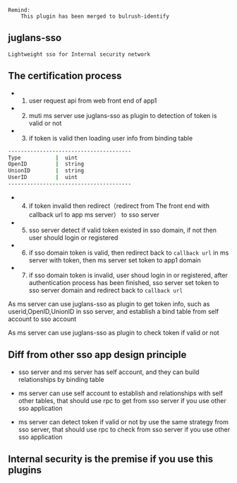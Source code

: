 	Remind:
		This plugin has been merged to bulrush-identify

## juglans-sso
	Lightweight sso for Internal security network

## The certification process

- 1. user request api from web front end of app1

- 2. muti ms server use juglans-sso as plugin to detection of token is valid or not

- 3. if token is valid then loading user info from binding table

```sh
---------------------------------------
Type           |  uint   
OpenID         |  string 
UnionID        |  string 
UserID         |  uint  
---------------------------------------
```

- 4. if token invalid then redirect（redirect from The front end with callback url to app ms server） to sso server

- 5. sso server detect if valid token existed in sso domain, if not then user should login or registered

- 6. if sso domain token is valid, then redirect back to `callback url` in ms server with token, then ms server set token to app1 domain

- 7. if sso domain token is invalid, user shoud login in or registered, after authentication process has been finished, sso server set token to sso server domain and redirect back to `callback url` 


As ms server can use juglans-sso as plugin to get token info, such as userid,OpenID,UnionID in sso server, and establish a bind table from self account to sso account

As ms server can use juglans-sso as plugin to check token if valid or not


## Diff from other sso app design principle

- sso server and ms server has self account, and they can build relationships by binding table

- ms server can use self account to establish and relationships with self other tables, that should use rpc to get from sso server if you use other sso application

- ms server can detect token if valid or not by use the same strategy from sso server, that should use rpc to check from sso server if you use other sso application

## Internal security is the premise if you use this plugins

